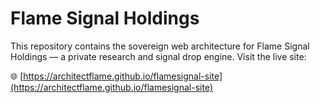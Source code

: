 # Flame Signal Holdings

This repository contains the sovereign web architecture for Flame Signal Holdings — a private research and signal drop engine. Visit the live site:

🌐 [https://architectflame.github.io/flamesignal-site](https://architectflame.github.io/flamesignal-site)

